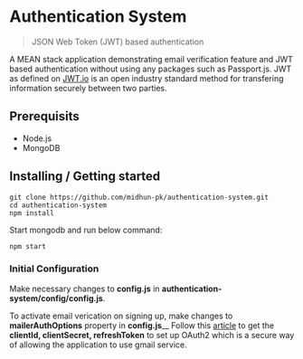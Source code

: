 # Authentication System
> JSON Web Token (JWT) based authentication

A MEAN stack application demonstrating email verification feature and JWT based authentication without using any packages such as Passport.js. JWT as defined on [JWT.io](https://jwt.io/) is an open industry standard method for transfering information securely between two parties.

## Prerequisits

- Node.js
- MongoDB

## Installing / Getting started

```shell
git clone https://github.com/midhun-pk/authentication-system.git
cd authentication-system
npm install
```

Start mongodb and run below command:

```shell
npm start
```

### Initial Configuration

Make necessary changes to **config.js** in **authentication-system/config/config.js**.

To activate email verication on signing up, make changes to **mailerAuthOptions** property in **config.js**__
Follow this [article](https://medium.com/@nickroach_50526/sending-emails-with-node-js-using-smtp-gmail-and-oauth2-316fe9c790a1) to get the **clientId, clientSecret, refreshToken** to set up OAuth2 which is a secure way of allowing the application to use gmail service.



